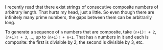 <!-- 
.. title: Consecutive Composite Numbers
.. slug: consecutive-composite-numbers
.. date: 2017-04-20 12:57:07 UTC-05:00
.. tags: 
.. category: 
.. link: 
.. description: 
.. type: text
-->

I recently read that there exist strings of consecutive composite
numbers of arbitrary length. That hurts my head, just a little. So
even though there are infinitely many prime numbers, the gaps between
them can be arbitrarily long.

To generate a sequence of `n` numbers that are composite, take
`(n+1)! + 2`, `(n+1)! + 3`, ..., up to `(n+1)! + n+1`. That has `n`
numbers in it and each is composite: the first is divisible by 2, the
second is divisible by 3, etc.
